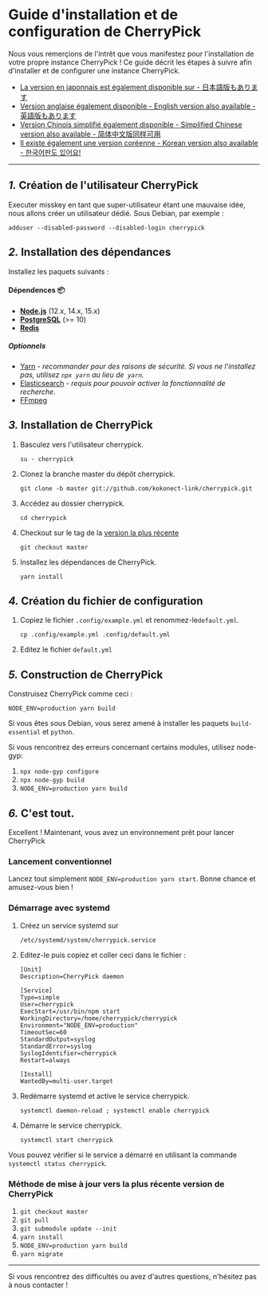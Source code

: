Guide d'installation et de configuration de CherryPick
================================================================

Nous vous remerçions de l'intrêt que vous manifestez pour l'installation de votre propre instance CherryPick !
Ce guide décrit les étapes à suivre afin d'installer et de configurer une instance CherryPick.

- [La version en japonnais est également disponible sur - 日本語版もあります](./setup.ja.md)
- [Version anglaise également disponible - English version also available - 英語版もあります](./setup.en.md)
- [Version Chinois simplifié également disponible - Simplified Chinese version also available - 简体中文版同样可用](./setup.zh.md)
- [Il existe également une version coréenne - Korean version also available - 한국어판도 있어요!](./setup.ko.md)

----------------------------------------------------------------

*1.* Création de l'utilisateur CherryPick
----------------------------------------------------------------
Executer misskey en tant que super-utilisateur étant une mauvaise idée, nous allons créer un utilisateur dédié.
Sous Debian, par exemple :

```
adduser --disabled-password --disabled-login cherrypick
```

*2.* Installation des dépendances
----------------------------------------------------------------
Installez les paquets suivants :

#### Dépendences :package:
* **[Node.js](https://nodejs.org/en/)** (12.x, 14.x, 15.x)
* **[PostgreSQL](https://www.postgresql.org/)** (>= 10)
* **[Redis](https://redis.io/)**

##### Optionnels
* [Yarn](https://yarnpkg.com/) - *recommander pour des raisons de sécurité. Si vous ne l'installez pas, utilisez `npx yarn` au lieu de` yarn`.*
* [Elasticsearch](https://www.elastic.co/) - *requis pour pouvoir activer la fonctionnalité de recherche.*
* [FFmpeg](https://www.ffmpeg.org/)

*3.* Installation de CherryPick
----------------------------------------------------------------
1. Basculez vers l'utilisateur cherrypick.

	`su - cherrypick`

2. Clonez la branche master du dépôt cherrypick.

	`git clone -b master git://github.com/kokonect-link/cherrypick.git`

3. Accédez au dossier cherrypick.

	`cd cherrypick`

4. Checkout sur le tag de la [version la plus récente](https://github.com/kokonect-link/cherrypick/releases/latest)

	`git checkout master`
 
5. Installez les dépendances de CherryPick.

	`yarn install`

*4.* Création du fichier de configuration
----------------------------------------------------------------
1. Copiez le fichier `.config/example.yml` et renommez-le`default.yml`.

	`cp .config/example.yml .config/default.yml`

2. Editez le fichier `default.yml`

*5.* Construction de CherryPick
----------------------------------------------------------------

Construisez CherryPick comme ceci :

`NODE_ENV=production yarn build`

Si vous êtes sous Debian, vous serez amené à installer les paquets `build-essential` et `python`.

Si vous rencontrez des erreurs concernant certains modules, utilisez node-gyp:

1. `npx node-gyp configure`
2. `npx node-gyp build`
3. `NODE_ENV=production yarn build`

*6.* C'est tout.
----------------------------------------------------------------
Excellent ! Maintenant, vous avez un environnement prêt pour lancer CherryPick

### Lancement conventionnel
Lancez tout simplement `NODE_ENV=production yarn start`. Bonne chance et amusez-vous bien !

### Démarrage avec systemd

1. Créez un service systemd sur

	`/etc/systemd/system/cherrypick.service`

2. Editez-le puis copiez et coller ceci dans le fichier :

	```
	[Unit]
	Description=CherryPick daemon

	[Service]
	Type=simple
	User=cherrypick
	ExecStart=/usr/bin/npm start
	WorkingDirectory=/home/cherrypick/cherrypick
	Environment="NODE_ENV=production"
	TimeoutSec=60
	StandardOutput=syslog
	StandardError=syslog
	SyslogIdentifier=cherrypick
	Restart=always

	[Install]
	WantedBy=multi-user.target
	```

3. Redémarre systemd et active le service cherrypick.

	`systemctl daemon-reload ; systemctl enable cherrypick`

4. Démarre le service cherrypick.

	`systemctl start cherrypick`

Vous pouvez vérifier si le service a démarré en utilisant la commande `systemctl status cherrypick`.

### Méthode de mise à jour vers la plus récente version de CherryPick
1. `git checkout master`
2. `git pull`
3. `git submodule update --init`
4. `yarn install`
5. `NODE_ENV=production yarn build`
6. `yarn migrate`

----------------------------------------------------------------

Si vous rencontrez des difficultés ou avez d'autres questions, n'hésitez pas à nous contacter !
